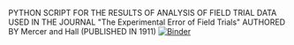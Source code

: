 PYTHON SCRIPT FOR THE RESULTS OF ANALYSIS OF FIELD TRIAL DATA USED IN THE JOURNAL "The Experimental Error of Field Trials"
AUTHORED BY Mercer and Hall
(PUBLISHED IN 1911)
[![Binder](https://mybinder.org/badge_logo.svg)](https://mybinder.org/v2/gh/venomj26/DOE/HEAD)
